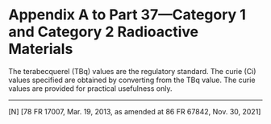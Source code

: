 # Appendix A to Part 37—Category 1 and Category 2 Radioactive Materials






The terabecquerel (TBq) values are the regulatory standard. The curie (Ci) values specified are obtained by converting from the TBq value. The curie values are provided for practical usefulness only.



---

[N] [78 FR 17007, Mar. 19, 2013, as amended at 86 FR 67842, Nov. 30, 2021]










